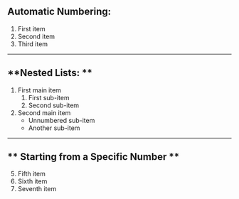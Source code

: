 ## **Automatic Numbering:**
1. First item 
1. Second item
1. Third item
---
## **Nested Lists: **
1. First main item
    1. First sub-item
    2. Second sub-item
2. Second main item
   - Unnumbered sub-item
   * Another sub-item
---
## ** Starting from a Specific Number **
5. Fifth item
6. Sixth item
7. Seventh item


  






